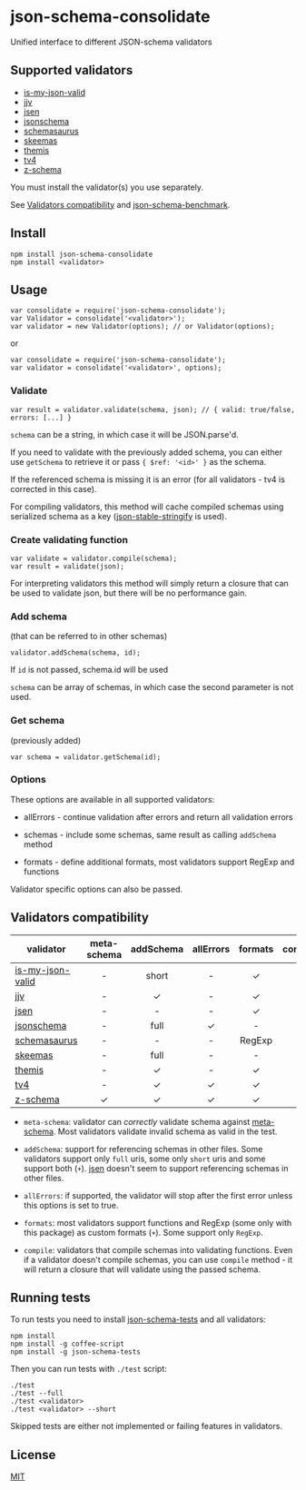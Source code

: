 # json-schema-consolidate

Unified interface to different JSON-schema validators


## Supported validators

- [is-my-json-valid](https://github.com/mafintosh/is-my-json-valid)
- [jjv](https://github.com/acornejo/jjv)
- [jsen](https://github.com/bugventure/jsen)
- [jsonschema](https://github.com/tdegrunt/jsonschema)
- [schemasaurus](https://github.com/AlexeyGrishin/schemasaurus)
- [skeemas](https://github.com/Prestaul/skeemas)
- [themis](https://github.com/playlyfe/themis)
- [tv4](https://github.com/geraintluff/tv4)
- [z-schema](https://github.com/zaggino/z-schema#register-a-custom-format)

You must install the validator(s) you use separately.

See [Validators compatibility](https://github.com/epoberezkin/json-schema-consolidate#validators-compatibility) and [json-schema-benchmark](https://github.com/ebdrup/json-schema-benchmark).


## Install

```
npm install json-schema-consolidate
npm install <validator>
```


## Usage

```
var consolidate = require('json-schema-consolidate');
var Validator = consolidate('<validator>');
var validator = new Validator(options); // or Validator(options);
```

or

```
var consolidate = require('json-schema-consolidate');
var validator = consolidate('<validator>', options);
```


### Validate

```
var result = validator.validate(schema, json); // { valid: true/false, errors: [...] }
```

`schema` can be a string, in which case it will be JSON.parse'd.

If you need to validate with the previously added schema, you can either use `getSchema` to retrieve it or pass `{ $ref: '<id>' }` as the schema.

If the referenced schema is missing it is an error (for all validators - tv4 is corrected in this case).

For compiling validators, this method will cache compiled schemas using serialized schema as a key ([json-stable-stringify](https://github.com/substack/json-stable-stringify) is used).


### Create validating function

```
var validate = validator.compile(schema);
var result = validate(json);
```

For interpreting validators this method will simply return a closure that can be used to validate json, but there will be no performance gain.


### Add schema

(that can be referred to in other schemas)

```
validator.addSchema(schema, id);
```

If `id` is not passed, schema.id will be used

`schema` can be array of schemas, in which case the second parameter is not used.


### Get schema

(previously added)

```
var schema = validator.getSchema(id);
```


### Options

These options are available in all supported validators:

- allErrors - continue validation after errors and return all validation errors

- schemas - include some schemas, same result as calling `addSchema` method

- formats - define additional formats, most validators support RegExp and functions


Validator specific options can also be passed.


## Validators compatibility

|validator|meta-schema|addSchema|allErrors|formats|compile|
|---------|:-------------:|:-------:|:-------:|:-----:|:-----:|
|[is-my-json-valid](https://github.com/mafintosh/is-my-json-valid)|-|short|-|&#x2713;|&#x2713;|
|[jjv](https://github.com/acornejo/jjv)|-|&#x2713;|-|&#x2713;|-|
|[jsen](https://github.com/bugventure/jsen)|-|-|-|&#x2713;|&#x2713;|
|[jsonschema](https://github.com/tdegrunt/jsonschema)|-|full|&#x2713;|-|-|
|[schemasaurus](https://github.com/AlexeyGrishin/schemasaurus)|-|-|-|RegExp|-|
|[skeemas](https://github.com/Prestaul/skeemas)|-|full|-|-|-|
|[themis](https://github.com/playlyfe/themis)|-|&#x2713;|-|&#x2713;|&#x2713;|
|[tv4](https://github.com/geraintluff/tv4)|-|&#x2713;|&#x2713;|&#x2713;|-|
|[z-schema](https://github.com/zaggino/z-schema)|&#x2713;|&#x2713;|&#x2713;|&#x2713;|-|

- `meta-schema`: validator can _correctly_ validate schema against [meta-schema](http://json-schema.org/documentation.html). Most validators validate invalid schema as valid in the test.

- `addSchema`: support for referencing schemas in other files. Some validators support only `full` uris, some only `short` uris and some support both (`+`). [jsen](https://github.com/bugventure/jsen) doesn't seem to support referencing schemas in other files.

- `allErrors`: if supported, the validator will stop after the first error unless this options is set to true.

- `formats`: most validators support functions and RegExp (some only with this package) as custom formats (`+`). Some support only `RegExp`.

- `compile`: validators that compile schemas into validating functions. Even if a validator doesn't compile schemas, you can use `compile` method - it will return a closure that will validate using the passed schema.


## Running tests

To run tests you need to install [json-schema-tests](https://github.com/pandastrike/json-schema-tests) and all validators:

```
npm install
npm install -g coffee-script
npm install -g json-schema-tests
```

Then you can run tests with `./test` script:


```
./test
./test --full
./test <validator>
./test <validator> --short
```

Skipped tests are either not implemented or failing features in validators.


## License

[MIT](https://github.com/epoberezkin/json-schema-consolidate/blob/master/LICENSE)
